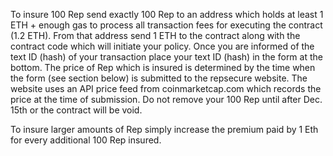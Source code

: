 To insure 100 Rep send exactly 100 Rep to an address which holds at least 1 ETH + enough gas to process all transaction fees for executing the contract (1.2 ETH). From that address send 1 ETH to the contract along with the contract code which will initiate your policy. Once you are informed of the text ID (hash) of your transaction place your text ID (hash) in the form at the bottom. The price of Rep which is insured is determined by the time when the form (see section below) is submitted to the repsecure website.  The website uses an API price feed from coinmarketcap.com which records the price at the time of submission.  Do not remove your 100 Rep until after Dec. 15th or the contract will be void.

To insure larger amounts of Rep simply increase the premium paid by 1 Eth for every additional 100 Rep insured.